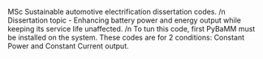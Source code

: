 MSc Sustainable automotive electrification dissertation codes. /n
Dissertation topic - Enhancing battery power and energy output while keeping its service life unaffected. /n
To tun this code, first PyBaMM must be installed on the system. 
These codes are for 2 conditions: Constant Power and Constant Current output.
